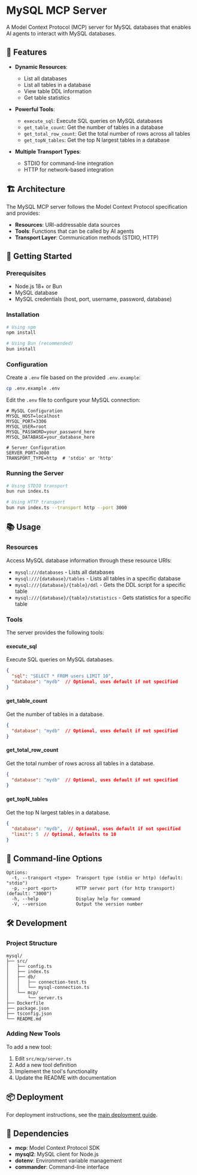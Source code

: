 # MySQL MCP Server

A Model Context Protocol (MCP) server for MySQL databases that enables AI agents to interact with MySQL databases.

## 🌟 Features

- **Dynamic Resources**:
  - List all databases
  - List all tables in a database
  - View table DDL information
  - Get table statistics

- **Powerful Tools**:
  - `execute_sql`: Execute SQL queries on MySQL databases
  - `get_table_count`: Get the number of tables in a database
  - `get_total_row_count`: Get the total number of rows across all tables
  - `get_topN_tables`: Get the top N largest tables in a database

- **Multiple Transport Types**:
  - STDIO for command-line integration
  - HTTP for network-based integration

## 🏗️ Architecture

The MySQL MCP server follows the Model Context Protocol specification and provides:

- **Resources**: URI-addressable data sources
- **Tools**: Functions that can be called by AI agents
- **Transport Layer**: Communication methods (STDIO, HTTP)

## 🚀 Getting Started

### Prerequisites

- Node.js 18+ or Bun
- MySQL database
- MySQL credentials (host, port, username, password, database)

### Installation

```bash
# Using npm
npm install

# Using Bun (recommended)
bun install
```

### Configuration

Create a `.env` file based on the provided `.env.example`:

```bash
cp .env.example .env
```

Edit the `.env` file to configure your MySQL connection:

```
# MySQL Configuration
MYSQL_HOST=localhost
MYSQL_PORT=3306
MYSQL_USER=root
MYSQL_PASSWORD=your_password_here
MYSQL_DATABASE=your_database_here

# Server Configuration
SERVER_PORT=3000
TRANSPORT_TYPE=http  # 'stdio' or 'http'
```

### Running the Server

```bash
# Using STDIO transport
bun run index.ts

# Using HTTP transport
bun run index.ts --transport http --port 3000
```

## 📚 Usage

### Resources

Access MySQL database information through these resource URIs:

- `mysql:///databases` - Lists all databases
- `mysql:///{database}/tables` - Lists all tables in a specific database
- `mysql:///{database}/{table}/ddl` - Gets the DDL script for a specific table
- `mysql:///{database}/{table}/statistics` - Gets statistics for a specific table

### Tools

The server provides the following tools:

#### execute_sql

Execute SQL queries on MySQL databases.

```json
{
  "sql": "SELECT * FROM users LIMIT 10",
  "database": "mydb"  // Optional, uses default if not specified
}
```

#### get_table_count

Get the number of tables in a database.

```json
{
  "database": "mydb"  // Optional, uses default if not specified
}
```

#### get_total_row_count

Get the total number of rows across all tables in a database.

```json
{
  "database": "mydb"  // Optional, uses default if not specified
}
```

#### get_topN_tables

Get the top N largest tables in a database.

```json
{
  "database": "mydb",  // Optional, uses default if not specified
  "limit": 5  // Optional, defaults to 10
}
```

## 🔧 Command-line Options

```
Options:
  -t, --transport <type>  Transport type (stdio or http) (default: "stdio")
  -p, --port <port>       HTTP server port (for http transport) (default: "3000")
  -h, --help              Display help for command
  -V, --version           Output the version number
```

## 🛠️ Development

### Project Structure

```
mysql/
├── src/
│   ├── config.ts
│   ├── index.ts
│   ├── db/
│   │   ├── connection-test.ts
│   │   └── mysql-connection.ts
│   └── mcp/
│       └── server.ts
├── Dockerfile
├── package.json
├── tsconfig.json
└── README.md
```

### Adding New Tools

To add a new tool:

1. Edit `src/mcp/server.ts`
2. Add a new tool definition
3. Implement the tool's functionality
4. Update the README with documentation

## 📦 Deployment

For deployment instructions, see the [main deployment guide](../../README-DEPLOYMENT.md).

## 🔗 Dependencies

- **mcp**: Model Context Protocol SDK
- **mysql2**: MySQL client for Node.js
- **dotenv**: Environment variable management
- **commander**: Command-line interface
